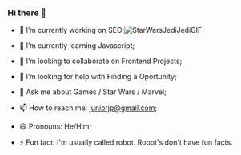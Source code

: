 ### Hi there 👋

- 🔭 I’m currently working on SEO;![StarWarsJediJediGIF](https://github.com/roberto-juniorjp/roberto-juniorjp/assets/1179279/80b5e310-6055-474d-8b8d-82fb88528bdd)

- 🌱 I’m currently learning Javascript;
- 👯 I’m looking to collaborate on Frontend Projects;
- 🤔 I’m looking for help with Finding a Oportunity;
- 💬 Ask me about Games / Star Wars / Marvel;
- 📫 How to reach me: juniorjp@gmail.com;
- 😄 Pronouns: He/Him;
- ⚡ Fun fact: I'm usually called robot. Robot's don't have fun facts.
